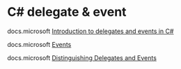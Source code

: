 # C# delegate & event

docs.microsoft [Introduction to delegates and events in C#](https://docs.microsoft.com/en-us/dotnet/csharp/delegates-overview)

docs.microsoft [Events](https://docs.microsoft.com/en-us/dotnet/standard/events/)



docs.microsoft [Distinguishing Delegates and Events](https://docs.microsoft.com/en-us/dotnet/csharp/distinguish-delegates-events)